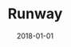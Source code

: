 ---
title: "Runway"
path: "/runway"
date: '2018-01-01'
url: "https://runwayml.com/"
code: ""
more: ""
year: "2018"
category: 'Machine Learning Tool'
description: "Artificial Intelligence for Augmented Creativity. Runway is a toolkit that adds artificial intelligence capabilities to design and creative platforms."
thumbnail: "thumbnail.jpg"
type: "main"
---